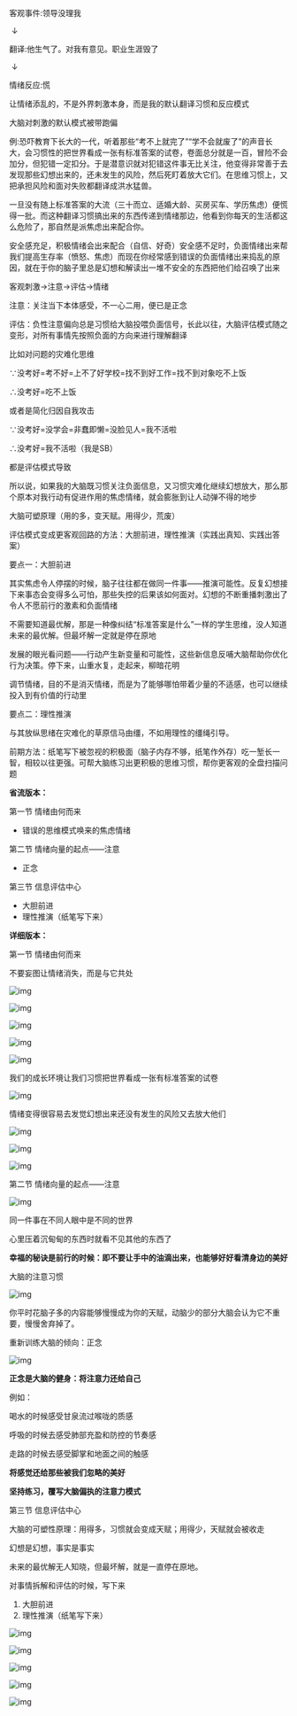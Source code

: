 客观事件:领导没理我

​    ↓

翻译:他生气了。对我有意见。职业生涯毁了

​     ↓

情绪反应:慌



让情绪添乱的，不是外界刺激本身，而是我的默认翻译习惯和反应模式



大脑对刺激的默认模式被带跑偏



例:恐吓教育下长大的一代，听着那些“考不上就完了”“学不会就废了”的声音长大，会习惯性的把世界看成一张有标准答案的试卷，卷面总分就是一百，冒险不会加分，但犯错一定扣分。于是潜意识就对犯错这件事无比关注，他变得非常善于去发现那些幻想出来的，还未发生的风险，然后死盯着放大它们。在思维习惯上，又把承担风险和面对失败都翻译成洪水猛兽。

  一旦没有随上标准答案的大流（三十而立、适婚大龄、买房买车、学历焦虑）便慌得一批。而这种翻译习惯搞出来的东西传递到情绪那边，他看到你每天的生活都这么危险了，那自然是派焦虑出来配合你。



安全感充足，积极情绪会出来配合（自信、好奇）安全感不足时，负面情绪出来帮我们提高生存率（愤怒、焦虑）而现在你经常感到错误的负面情绪出来捣乱的原因，就在于你的脑子里总是幻想和解读出一堆不安全的东西把他们给召唤了出来



客观刺激→注意→评估→情绪



注意：关注当下本体感受，不一心二用，便已是正念



评估：负性注意偏向总是习惯给大脑投喂负面信号，长此以往，大脑评估模式随之变形，对所有事情先按照负面的方向来进行理解翻译



比如对问题的灾难化思维

∵没考好=考不好=上不了好学校=找不到好工作=找不到对象吃不上饭

∴没考好=吃不上饭

或者是简化归因自我攻击

∵没考好=没学会=非蠢即懒=没脸见人=我不活啦

∴没考好=我不活啦（我是SB）

都是评估模式导致



所以说，如果我的大脑既习惯关注负面信息，又习惯灾难化继续幻想放大，那么那个原本对我行动有促进作用的焦虑情绪，就会膨胀到让人动弹不得的地步



大脑可塑原理（用的多，变天赋。用得少，荒废）

评估模式变成更客观回路的方法：大胆前进，理性推演（实践出真知、实践出答案）



要点一：大胆前进



  其实焦虑令人停摆的时候，脑子往往都在做同一件事——推演可能性。反复幻想接下来事态会变得多么可怕，那些失控的后果该如何面对。幻想的不断重播刺激出了令人不愿前行的激素和负面情绪 



  不需要知道最优解，那是一种像纠结“标准答案是什么”一样的学生思维，没人知道未来的最优解。但最坏解一定就是停在原地 



  发展的眼光看问题——行动产生新变量和可能性，这些新信息反哺大脑帮助你优化行为决策。停下来，山重水复，走起来，柳暗花明



  调节情绪，目的不是消灭情绪，而是为了能够哪怕带着少量的不适感，也可以继续投入到有价值的行动里



要点二：理性推演



  与其放纵思绪在灾难化的草原信马由缰，不如用理性的缰绳引导。

  前期方法：纸笔写下被忽视的积极面（脑子内存不够，纸笔作外存）吃一堑长一智，相较以往更强。可帮大脑练习出更积极的思维习惯，帮你更客观的全盘扫描问题



**省流版本：**

第一节 情绪由何而来

- 错误的思维模式唤来的焦虑情绪

第二节 情绪向量的起点——注意

- 正念

第三节 信息评估中心

- 大胆前进
- 理性推演（纸笔写下来）



**详细版本：**

第一节 情绪由何而来

不要妄图让情绪消失，而是与它共处

![img](https://i0.hdslb.com/bfs/note/0ccc30585c0ab3c2f57812ed1c2fc7d81b57a611.jpg@690w_!web-note.webp)



![img](https://i0.hdslb.com/bfs/note/c08b7ed1c1c22f04568d94106d6c26b3b2cca807.jpg@690w_!web-note.webp)



![img](https://i0.hdslb.com/bfs/note/284976358ae293d84d7eeddda3a83cc1649139d8.jpg@690w_!web-note.webp)



![img](https://i0.hdslb.com/bfs/note/76440b6b7f9dc8c9f356ff882d1b3ecfe1e72c70.jpg@690w_!web-note.webp)



![img](https://i0.hdslb.com/bfs/note/4fd5c9c9fc6c1b58da99766530f5b140db4bb8fc.jpg@690w_!web-note.webp)

我们的成长环境让我们习惯把世界看成一张有标准答案的试卷

![img](https://i0.hdslb.com/bfs/note/fc1de5bc4e9c668ac49eb7d3a8949f22a4b44166.jpg@690w_!web-note.webp)

情绪变得很容易去发觉幻想出来还没有发生的风险又去放大他们

![img](https://i0.hdslb.com/bfs/note/e6bc2e13e939bcb0c0e2adfadeadc5e0214ae244.jpg@690w_!web-note.webp)



![img](https://i0.hdslb.com/bfs/note/1074e35b9e67b126151b95867bbdb446761642e6.jpg@690w_!web-note.webp)



![img](https://i0.hdslb.com/bfs/note/05a38e76efbf354ff05bac33ab18e49b7a026c35.jpg@690w_!web-note.webp)

第二节 情绪向量的起点——注意

![img](https://i0.hdslb.com/bfs/note/99165bcf96859f67c564dfd639c69b8fa616e389.jpg@690w_!web-note.webp)

同一件事在不同人眼中是不同的世界

心里压着沉甸甸的东西时就看不见其他的东西了

**幸福的秘诀是前行的时候：即不要让手中的油滴出来，也能够好好看清身边的美好**

大脑的注意习惯

![img](https://i0.hdslb.com/bfs/note/af44c6f35edb4250740c62c561108f4f0b42a661.jpg@690w_!web-note.webp)

你平时花脑子多的内容能够慢慢成为你的天赋，动脑少的部分大脑会认为它不重要，慢慢舍弃掉了。

重新训练大脑的倾向：正念

![img](https://i0.hdslb.com/bfs/note/68afa0326e043675d2ab12dd4d2e901e85f44b7f.jpg@690w_!web-note.webp)

**正念是大脑的健身：将注意力还给自己**

例如：

喝水的时候感受甘泉流过喉咙的质感

呼吸的时候去感受肺部充盈和防控的节奏感

走路的时候去感受脚掌和地面之间的触感

**将感觉还给那些被我们忽略的美好**

**坚持练习，覆写大脑偏执的注意力模式**

第三节 信息评估中心

大脑的可塑性原理：用得多，习惯就会变成天赋；用得少，天赋就会被收走

幻想是幻想，事实是事实

未来的最优解无人知晓，但最坏解，就是一直停在原地。

对事情拆解和评估的时候，写下来

1. 大胆前进
2. 理性推演（纸笔写下来）

![img](https://i0.hdslb.com/bfs/note/0719f04a19bdb18f32a5f51d1af3fa27f951cb89.jpg@690w_!web-note.webp)



![img](https://i0.hdslb.com/bfs/note/2c014fb56cbc67a410b4ed3e0153afa1ec9126c9.jpg@690w_!web-note.webp)



![img](https://i0.hdslb.com/bfs/note/22d2be0fb2eb559e3448581596137aef070d155d.jpg@690w_!web-note.webp)



![img](https://i0.hdslb.com/bfs/note/153d3a0c1ce2aa730d7aa27ec6e9aebc8899e30a.jpg@690w_!web-note.webp)



![img](https://i0.hdslb.com/bfs/note/343d2dc7ac0d83692e380146a0a740ac5dc8159d.jpg@690w_!web-note.webp)